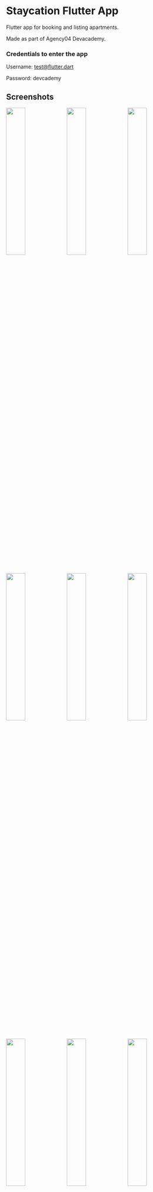 # Staycation Flutter App

Flutter app for booking and listing apartments. 

Made as part of Agency04 Devacademy.

### Credentials to enter the app

Username: test@flutter.dart

Password: devcademy

## Screenshots

<p float="left">
  <img src="/screenshots/authentication.png" width="32%" />
  <img src="/screenshots/hs1.png" width="32%" /> 
  <img src="/screenshots/hs2.png" width="32%" />
</p>
<p float="left">
  <img src="/screenshots/search.png" width="32%" />
  <img src="/screenshots/popular.png" width="32%" /> 
  <img src="/screenshots/homes.png" width="32%" />
</p>
<p float="left">
  <img src="/screenshots/details1.png" width="32%" />
  <img src="/screenshots/details2.png" width="32%" /> 
  <img src="/screenshots/book.png" width="32%" />
</p>
<p float="left">
  <img src="/screenshots/addnew.png" width="32%" />
  <img src="/screenshots/logout.png" width="32%" />
</p>



